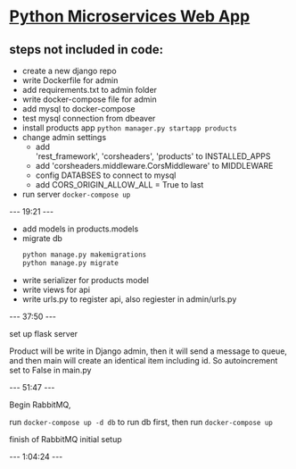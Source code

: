 # [Python Microservices Web App ](<https://www.youtube.com/watch?v=0iB5IPoTDts>)

## steps not included in code:

- create a new django repo
- write Dockerfile for admin
- add requirements.txt to admin folder
- write docker-compose file for admin
- add mysql to docker-compose
- test mysql connection from dbeaver
- install products app `python manager.py startapp products`
- change admin settings 
  - add     
    'rest_framework',
    'corsheaders',
    'products'
    to INSTALLED_APPS
  - add 'corsheaders.middleware.CorsMiddleware' to MIDDLEWARE
  - config DATABSES to connect to mysql
  - add CORS_ORIGIN_ALLOW_ALL = True to last
- run server `docker-compose up`

--- 19:21 ---

- add models in products.models
- migrate db 
    ```bash 
    python manage.py makemigrations
    python manage.py migrate
    ```
- write serializer for products model
- write views for api
- write urls.py to register api, also regiester in admin/urls.py

--- 37:50 ---

set up flask server

Product will be write in Django admin, then it will send a message to queue, and then main will create an identical item including id. So autoincrement set to False in main.py

--- 51:47 ---

Begin RabbitMQ,

run `docker-compose up -d db` to run db first, then run
`docker-compose up`

finish of RabbitMQ initial setup

--- 1:04:24 ---